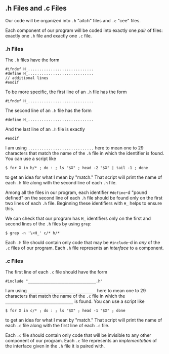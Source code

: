 .h Files and .c Files
---------------------

Our code will be organized into
`.h` "aitch" files and
`.c` "cee" files.

Each component of our program will be coded into exactly one
_pair_ of files:
exactly one `.h` file and
exactly one `.c` file.

### .h Files

The `.h` files have the form

    #ifndef H_.............................
    #define H_.............................
    // additional lines
    #endif

To be more specific,
the first line of an `.h` file has the form

    #ifndef H_.............................

The second line of an `.h` file has the form

    #define H_.............................

And the last line of an `.h` file is exactly

    #endif

I am using `.............................` here to mean
one to 29 characters that match the name of the `.h` file
in which the identifier is found.
You can use a script like 

    $ for X in h/* ; do : ; ls "$X" ; head -2 "$X" | tail -1 ; done

to get an idea for what I mean by "match."
That script will print the name of each `.h` file along with
the second line of each `.h` file.

Among all the files in our program, each identifier
`#define`-d "pound defined" on the second line of each `.h` file
should be found only on the first two lines of each `.h` file.
Beginning these identifiers with `H_` helps to ensure this.

We can check that our program has `H_` identifiers only on the
first and second lines of the `.h` files by using `grep`:

    $ grep -n '\<H_' c/* h/*

Each `.h` file should contain only code that may be `#include`-d
in _any_ of the `.c` files of our program.
Each `.h` file represents an _interface_ to a component.

### .c Files

The first line of each `.c` file should have the form

    #include "______________________________.h"

I am using `______________________________` here to mean
one to 29 characters that match the name of the `.c` file
in which the `______________________________` is found.
You can use a script like 

    $ for X in c/* ; do : ; ls "$X" ; head -1 "$X" ; done

to get an idea for what I mean by "match."
That script will print the name of each `.c` file along with
the first line of each `.c` file.

Each `.c` file should contain only code that will be invisible
to any other component of our program.
Each `.c` file represents an _implementation_ of the interface
given in the `.h` file it is paired with.
